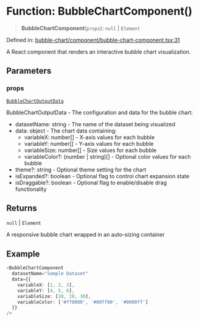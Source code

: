 # Function: BubbleChartComponent()

> **BubbleChartComponent**(`props`): `null` \| `Element`

Defined in: [bubble-chart/component/bubble-chart-component.tsx:31](https://github.com/GeoDaCenter/openassistant/blob/a1bcfdf89aac2d64b3bda9cf92b96ead076def28/packages/echarts/src/bubble-chart/component/bubble-chart-component.tsx#L31)

A React component that renders an interactive bubble chart visualization.

## Parameters

### props

[`BubbleChartOutputData`](../type-aliases/BubbleChartOutputData.md)

BubbleChartOutputData - The configuration and data for the bubble chart:
  - datasetName: string - The name of the dataset being visualized
  - data: object - The chart data containing:
    - variableX: number[] - X-axis values for each bubble
    - variableY: number[] - Y-axis values for each bubble
    - variableSize: number[] - Size values for each bubble
    - variableColor?: (number | string)[] - Optional color values for each bubble
  - theme?: string - Optional theme setting for the chart
  - isExpanded?: boolean - Optional flag to control chart expansion state
  - isDraggable?: boolean - Optional flag to enable/disable drag functionality

## Returns

`null` \| `Element`

A responsive bubble chart wrapped in an auto-sizing container

## Example

```ts
<BubbleChartComponent
  datasetName="Sample Dataset"
  data={{
    variableX: [1, 2, 3],
    variableY: [4, 5, 6],
    variableSize: [10, 20, 30],
    variableColor: ['#ff0000', '#00ff00', '#0000ff']
  }}
/>
```
